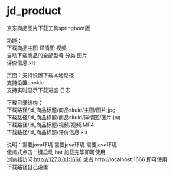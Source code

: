 # jd_product
京东商品图片下载工具springboot版

功能：<br/>
下载商品主图 详情图 视频<br/>
自动下载商品的全部型号 分类 图片<br/>
评价信息.xls<br/>

页面：支持设置下载本地路径<br/>
支持设置cookie<br/>
支持实时显示下载进度 日志<br/>

下载目录结构：<br/>
下载路径/jd_商品标题/商品skuid/主图/图片.jpg<br/>
下载路径/jd_商品标题/商品skuid/详情图/图片.jpg<br/>
下载路径/jd_商品标题/视频/视频.MP4<br/>
下载路径/jd_商品标题/评价信息.xls<br/>

说明：需要java环境 需要java环境 需要java环境<br/>
傻瓜式点击一键启动.bat 加载完毕即可使用<br/>
浏览器访问 http://127.0.0.1:1666 或者 http://localhost:1666 即可使用<br/>
下载路径自己设置<br/>
